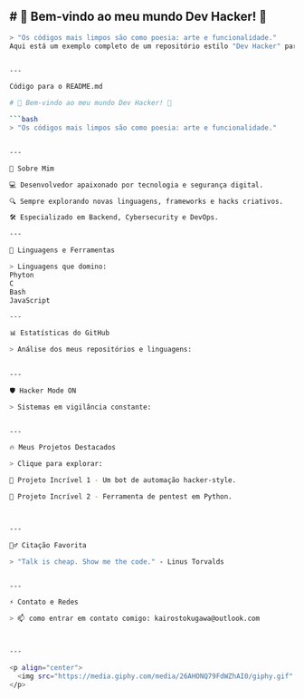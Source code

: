 ## # 🖤 Bem-vindo ao meu mundo Dev Hacker! 🖤

```bash
> "Os códigos mais limpos são como poesia: arte e funcionalidade."
Aqui está um exemplo completo de um repositório estilo "Dev Hacker" para você simplesmente copiar e colar no arquivo README.md do seu repositório GitHub. Ele inclui efeitos visuais, estatísticas, imagens e elementos que lembram um terminal.


---

Código para o README.md

# 🖤 Bem-vindo ao meu mundo Dev Hacker! 🖤

```bash
> "Os códigos mais limpos são como poesia: arte e funcionalidade."


---

🌌 Sobre Mim

💻 Desenvolvedor apaixonado por tecnologia e segurança digital.

🔍 Sempre explorando novas linguagens, frameworks e hacks criativos.

🛠️ Especializado em Backend, Cybersecurity e DevOps.

---

🚀 Linguagens e Ferramentas

> Linguagens que domino:
Phyton
C
Bash
JavaScript 

---

📊 Estatísticas do GitHub

> Análise dos meus repositórios e linguagens:

 
---

🛡️ Hacker Mode ON

> Sistemas em vigilância constante:


---

🔥 Meus Projetos Destacados

> Clique para explorar:

🔗 Projeto Incrível 1 - Um bot de automação hacker-style.

🔗 Projeto Incrível 2 - Ferramenta de pentest em Python.



---

🧙‍♂️ Citação Favorita

> "Talk is cheap. Show me the code." - Linus Torvalds


---

⚡ Contato e Redes

> 📫 como entrar em contato comigo: kairostokugawa@outlook.com
  


---

<p align="center">
  <img src="https://media.giphy.com/media/26AHONQ79FdWZhAI0/giphy.gif" width="300">
</p>
```
